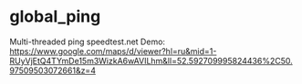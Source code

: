 # global_ping
Multi-threaded ping speedtest.net
Demo: https://www.google.com/maps/d/viewer?hl=ru&mid=1-RUyVjEtQ4TYmDe15m3WizkA6wAVILhm&ll=52.592709995824436%2C50.97509503072661&z=4
